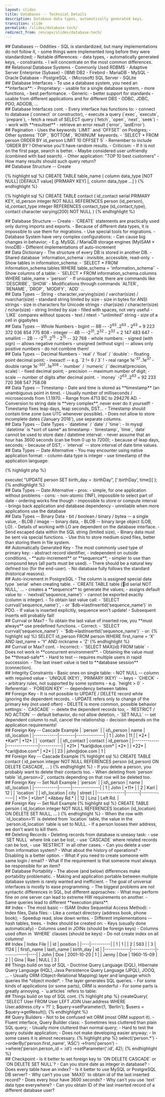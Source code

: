 ```yaml
---
layout: slides
title: Databases -- Technical Details
description: Database data types, automatically generated keys.
transition: slide
permalink: /slides/database-tech/
redirect_from: /en/apv/slides/database-tech/
---
```


<section markdown='1'>
## Databases -- Oddities
- SQL is standardized, but many implementations do not follow it,
    - some things were implemented long before they were standardized;
- Notable differences:
    - data types,
    - automatically generated keys,
    - constraints.
- I will concentrate on the most common differences.
</section>

<section markdown='1'>
## Relational Database Systems
- Commonly Used RDBMS
    - Adaptive Server Enterprise (Sybase)
    - (IBM) DB2
    - Firebird
    - MariaDB
    - MySQL
    - Oracle Database
    - PostgreSQL
    - (Microsoft) SQL Server
    - SQLite
</section>

<section markdown='1'>
## Database Interfaces
- To use a database system, you need an **interface**:
    - Proprietary:
        - usable for a single database system,
        - more functions,
        - best performance.
    - Generic:
        - better support for standards
        - usable from different applications and for different DBS
        - ODBC, JDBC, PDO, ADODB, ...
</section>

<section markdown='1'>
## Database Interfaces cont.
- Every interface has functions to:
    - connect to database (`connect` or constructor),
    - execute a query (`exec`, `execute`, `prepare`),
    - fetch a result of SELECT query (`fetch`, `open`, `next`, `seek`) -- work with **resultset**
    - retrieve an error result (`error`, `lastError`).
</section>

<section markdown='1'>
## Pagination
- Uses the keywords `LIMIT` and `OFFSET` on Postgres;
    - Other systems `TOP`, `BOTTOM`, `ROWNUM` keywords.
- `SELECT * FROM person ORDER BY id_person LIMIT 10 OFFSET 5`
- Remember to include `ORDER BY`! Otherwise you'll have random results.
- Criticism:
    - If it is not on the first page, search is better.
    - Maybe considered user unfriendly (combined with bad search).
- Other application: "TOP 10 best customers"
    - How many results should such query return?
</section>


<section markdown='1'>
## Database Structure -- Create

{% highlight sql %}
CREATE TABLE table_name (
    column data_type [NOT NULL] [DEFAULT value] [PRIMARY KEY]
    [, column data_type ...]
)
{% endhighlight %}

{% highlight sql %}
CREATE TABLE contact (
    id_contact serial PRIMARY KEY,
    id_person integer NOT NULL REFERENCES person (id_person),
    id_contact_type integer REFERENCES contact_type (id_contact_type),
    contact character varying(200) NOT NULL
)
{% endhighlight %}
</section>

<section markdown='1'>
## Database Structure -- Create
- `CREATE` statements are practically used only during imports and exports.
    - Because of different data types, it is impossible to use them for migrations.
    - Use special tools for migrations.
- Database System have very complex configurations:
    - Can cause big changes in behavior;
    - E.g. MySQL / MariaDB storage engines (MyISAM × InnoDB)
- Different implementations of auto-increment
</section>

<section markdown='1'>
## Data Dictionary
- The structure of every DB is stored in another DB.
- Shared database `information_schema`: invisible, accessible, read-only.
- Show tables in information_schema:
    - `SELECT * FROM information_schema.tables WHERE table_schema = 'information_schema'`
- Show columns of a table:
    - `SELECT * FROM information_schema.columns WHERE table_name = 'person'`
- If unsupported, there are commands like `DESCRIBE`, `SHOW`
- Modifications through commands `ALTER`, `RENAME`, `DROP`, `MODIFY`, `ADD` ...
</section>

<section markdown='1'>
## Data Types -- String
- character_varying(size) / varchar(size) / nvarchar(size)
    - standard string limited by size
    - size in bytes for ANSI strings
    - size in characters for Unicode strings
- char(size) / character(size) / nchar(size)
    - string limited by size
    - filled with spaces, not very useful
    - `LIKE` compares without spaces
- text / ntext
    - "unlimited" string
    - size of a cell in gigabytes
</section>

<section markdown='1'>
## Data Types -- Whole Numbers
- bigint -- 8B -- -2<sup>63</sup>..2<sup>63</sup>
    - 2<sup>63</sup> = 9 223 372 036 854 775 808
- integer -- 4B -- -2<sup>31</sup>..2<sup>32</sup>
    - 2<sup>32</sup> = 2 147 483 647
- smallint -- 2B -- -2<sup>15</sup>..2<sup>15</sup>
    - 2<sup>15</sup> -- 32 768
- whole numbers:
    - signed (with sign) -- allows negative numbers
    - unsigned (without sign) -- allows only positive numbers
    - do not combine them!
</section>

<section markdown='1'>
## Data Types -- Decimal Numbers
- `real` / `float` / `double`:
    - floating point decimal point;
    - inexact! -- e.g. `2 != 6 / 3` !
    - real range 1e<sup>-37</sup>..1e<sup>37</sup>
    - double range 1e<sup>-307</sup>..1e<sup>308</sup>
- `number` / `numeric` / `decimal(precision, scale)`:
    - fixed decimal point;
    - precision -- maximum number of digit;
    - scale -- number of digits after decimal point.
- `money` -2<sup>63</sup>..2<sup>63</sup> = 92 233 720 368 547 758.08
</section>

<section markdown='1'>
## Data Types -- Timestamp
- Date and time is stored as **timestamp** (an unambiguous point in time).
- Usually number of milliseconds / microseconds from 1.1.1970.
- Range from 4713 BC to 294276 AD.
- Conversion to string date is **very complex**, never ever do it yourself!
- Timestamp fixes leap days, leap seconds, DST...
- Timestamp should contain time zone (use UTC whenever possible).
- Does not allow to store incomplete dates ('January 2016'), use separate columns.
</section>

<section markdown='1'>
## Data Types -- Date Types
- `datetime` / `date` / `time`:
    - In mysql `datetime` is *sort of same* as timestamp
- `timestamp`, `time`, `date` cannot be used to store date / datetime interval:
    - never assume that an hour has 3600 seconds (can be from 0 up to 7200);
        - because of leap days, seconds;
        - because of DST;
    - `interval` -- store interval of date time values.
</section>

<section markdown='1'>
## Data Types -- Date Alternative
- You may encounter using native application format:
   - column data type is integer
   - use timestamp of the application language:

{% highlight php %}
<?php
...
$db->execute(
    "UPDATE person SET birth_day = :birthDay",
    [':birthDay', time()]
);
{% endhighlight %}
</section>

<section markdown='1'>
## Data Types -- Date Alternative
- pros:
    - simple, for one application without problems
- cons:
    - non-atomic (1NF), impossible to select part of date
    - ordering works fine though
    - impossible to store or compute interval
    - brings back application and database dependency
    - unreliable when more applications use the database
</section>

<section markdown='1'>
## Data Types -- Binary Data
- bit / boolean / binary / bytea -- a single value,
    - BLOB / image -- binary data,
    - BLOB -- binary large object (LOB, LO).
- Details of working with LO are dependent on the database interface.
    - Send escaped data within the SQL string (limited size),
    - Binary data must be sent via special functions.
- Use this to store medium sized files, better than storing them in file system.
</section>

<section markdown='1'>
## Automatically Generated Key
- The most commonly used type of primary key:
    - abstract record identifier,
    - independent on outside conditions,
    - **auto-increment** or **sequence**,
    - simpler to use than compound keys (all parts must be used).
- There should be a natural key defined too (for the end-user).
- No database fully follows the standard (historical reasons).
</section>

<section markdown='1'>
## Auto-increment in PostgreSQL
- The column is assigned special data type `serial` when creating table.
    - `CREATE TABLE table (id serial NOT NULL,` ...
    - creates a **sequence** to generate the values;
    - assigns default value to:
        - `nextval('sequence_name')`
    - cannot be exported exactly (column is integer).
- To obtain last value call:
    - `SELECT currval('sequence_name')`,
    - or `$db->lastInsertId('sequence_name')` in PDO.
- If value is inserted explicitly, sequence won't update!
    - Subsequent inserts will probably fail!
</section>

<section markdown='1'>
## Currval or Max?
- To obtain the last value of inserted row, you **must always** use predefined functions.
- Correct:
    - `SELECT currval('sequence_name')`
    - `$db->lastInsertId('sequence_name')`
    - or:
{% highlight sql %}
SELECT id_person FROM person
WHERE first_name = 'X' AND last_name = 'Y'
    AND nickname = 'Z'
{% endhighlight %}
</section>

<section markdown='1'>
## Currval or Max? cont.
- Incorrect:
    - `SELECT MAX(id) FROM table`
    - Does not work in **concurrent environment**.
- Obtaining the value must be **thread-safe**.
    - Hard to test -- requires multiple users in rapid succession.
- The last insert value is tied to **database session** (connection).
</section>

<section markdown='1'>
## Integrity Constraints
- Basic ones on single table:
    - NOT NULL -- column with required value
    - `UNIQUE (KEY)`, `PRIMARY (KEY)` -- keys
    - `CHECK` -- arbitrary rules, not supported by some systems
        - e.g. `height > 0`
- Referential:
    - `FOREIGN KEY` -- dependency between tables
</section>

<section markdown='1'>
## Foreign Key
- It is not possible to UPDATE / DELETE record while ignoring the dependent records.
- UPDATE refers only to change of the primary key (not used often)
- DELETE is more common, possible behavior settings:
    - `CASCADE` -- delete the dependent records too,
    - `RESTRICT / NO ACTION` -- default behavior, do not allow deletion,
    - `SET NULL` -- set dependent column to null, cancel the relationship
    - decision depends on the application requirements!
</section>

<section markdown='1'>
## Foreign Key -- Cascade Example

| `person`                           |
| id\_person | name   | id\_location |
|------------|--------|--------------|
| 1          | John   | 11           |
| *2*        | *Karl* | *12*         |

| `contact`                                |
| id\_contact | contact        | id_person |
|-------------|----------------|-----------|
| *21*        | *karl@doe.com* | *2*       |
| *22*        | *carl@doe.com* | *2*       |
| 23          | john@doe.com   | 1         |

</section>

<section markdown='1'>
## Foreign Key -- Cascade Example
{% highlight sql %}
CREATE TABLE contact (
    id_person integer NOT NULL
        REFERENCES person (id_person)
        ON DELETE CASCADE,
    ...
)
{% endhighlight %}

- If you delete a person, you probably want to delete their contacts too.
- When deleting from `person` table `id_person=2`, contacts depending on that row will be deleted too.
</section>

<section markdown='1'>
## Foreign Key -- Set Null Example

| `person`                         |
| id\_person | name | id\_location |
|------------|------|--------------|
| 1          | John | *11*         |
| 2          | Karl | 12           |

| `location`                         |
| id\_location | city  | street      |
|--------------|-------|-------------|
| *11*         | *Ulm* | *Abbey Rd.* |
| 12           | Linz  | Left Rd.    |

</section>

<section markdown='1'>
## Foreign Key -- Set Null Example

{% highlight sql %}
CREATE TABLE person (
    id_location integer NOT NULL
        REFERENCES location (id_location)
        ON DELETE SET NULL,
    ...
)
{% endhighlight %}

- When the row with `id_location=11` is deleted from `location` table, the
value in the `person.id_location` table is set to NULL.
- If a person looses their address, we don't want to kill them.
</section>

<section markdown='1'>
## Deleting Records
- Deleting records from database is uneasy task:
    - use `SET NULL` where link can be lost,
    - use `CASCADE` where related records can be lost,
    - use `RESTRICT` in all other cases.
- Can you delete a user from information system?
    - What about the history of operations?
    - Disabling is a better option.
    - What if you need to create someone with same login / email?
- What if the requirement is that someone must always be responsible for an item?
</section>

<section markdown='1'>
## Database Portability
- The above (and below) differences make portability problematic.
- Making and application portable between multiple database system is rarely wanted and inefficient.
- The goal of universal interfaces is mostly to ease programming.
- The biggest problems are not syntactic differences in SQL, but
different approaches:
    - What may perform fine on one server can lead to extreme HW requirements on another.
    - Same queries lead to different **execution plans**.
</section>

<section markdown='1'>
## Index
- The most basic -- ISAM (Index Sequential Access Method):
    - Index files, Data files:
        - Like a contact directory (address book, phone book);
        - Speedup read, slow down writes.
    - Different implementations -- hash tables, trees.
- Index should be created on:
    - Keys (usually done automatically)
    - Columns used in JOINs (should be foreign keys)
    - Columns used often in `WHERE` clauses (should be keys)
- Do not create index on all columns!
</section>

<section markdown='1'>
## Index

| Index File    |
| id | position |
|----|----------|
| 1  | 1        |
| 2  | 563      |
| 3  | 1124     |

| first\_name | last\_name | birth_day  | id |
|-------------|------------|------------|----|
| John        | Doe        | 2001-10-20 | 1  |
| Jenny       | Doe        | 1960-15-09 | 2  |
| Gina        | Rae        | NULL       | 3  |

</section>

<section markdown='1'>
## Things build on top of SQL
- Doctrine Query Language (DQL), Hibernate Query Language (HQL), Java Persistence Query Language (JPQL), JOOQ, ...
- Usually ORM (Object-Relational Mapping) layer and language which queries the *object model*.
    - The layer generates SQL queries.
- For some kinds of applications (or some parts), ORM is wonderful
    - For some parts is greatly annoying.
    - `u.articles` refers to table:
</section>

<section markdown='1'>
## Things build on top of SQL cont.
{% highlight php %}
<?php
...
$query = $em->createQuery(
    'SELECT User FROM User
    LEFT JOIN User.address WHERE User.address.city = ?1'
);
$query->setParameter(1, 'Berlin');
$users = $query->getResult();
{% endhighlight %}
</section>

<section markdown='1'>
## Query Builders
- Not to be confused wit ORM (most ORM support it).
- Fluent interface, Query Builder class:
    - Sometimes less cluttered than plain SQL query;
    - Usually more cluttered than normal query;
    - Hard to test the query outside application;
    - Does not make developing easier anyway;
    - In some cases it is almost necessary.

{% highlight php %}
<?php
...
$qb->select('person.*')
   ->orderBy('person.first_name', 'ASC')
   ->from('person')
   ->where('person.person_id = :id')
   ->setParameter(':id', 42);
{% endhighlight %}
</section>

<section markdown='1'>
## Checkpoint
- Is it better to set foreign key to `ON DELETE CASCADE` or `ON DELETE SET NULL`?
- Can you store date as integer in database?
- Does every table have an index?
- Is it better to use MySQL or PostgreSQL DB server?
- Why can't you use `MAX()` to obtain id of the last inserted record?
- Does every hour have 3600 seconds?
- Why can't you use `text` data type everywhere?
- Can you obtain ID of the last inserted record of a different database user?
</section>
